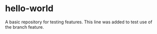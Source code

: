 # hello-world
A basic repository for testing features.
This line was added to test use of the branch feature.
